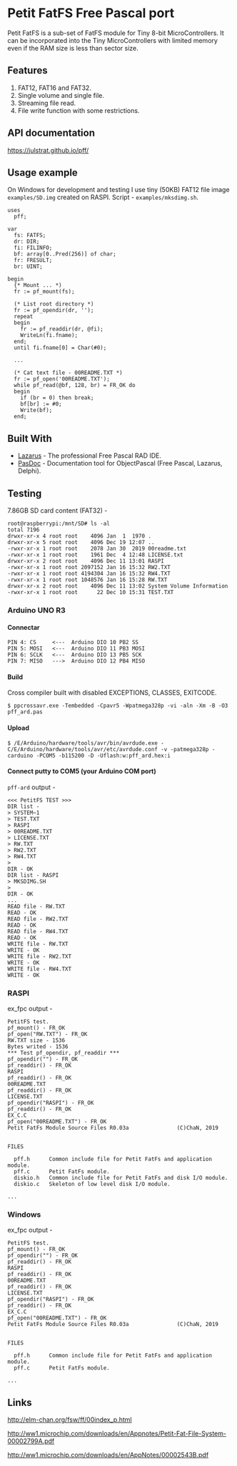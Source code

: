 # Petit FatFS Free Pascal port
  
  Petit FatFS is a sub-set of FatFS module for Tiny 8-bit MicroControllers.
  It can be incorporated into the Tiny MicroControllers with limited memory
  even if the RAM size is less than sector size.

## Features

  1. FAT12, FAT16 and FAT32.
  2. Single volume and single file.
  3. Streaming file read.
  4. File write function with some restrictions.
  
## API documentation

https://julstrat.github.io/pff/

## Usage example

On Windows for development and testing 
I use tiny (50KB) FAT12 file image ```examples/SD.img``` created on RASPI.
Script - ```examples/mksdimg.sh```.

```
uses
  pff;

var
  fs: FATFS;
  dr: DIR;
  fi: FILINFO;
  bf: array[0..Pred(256)] of char;  
  fr: FRESULT;
  br: UINT;  

begin
  {* Mount ... *)
  fr := pf_mount(fs);

  (* List root directory *)
  fr := pf_opendir(dr, '');
  repeat
  begin
    fr := pf_readdir(dr, @fi);
    WriteLn(fi.fname);
  end;
  until fi.fname[0] = Char(#0);

  ...
  
  (* Cat text file - 00README.TXT *)
  fr := pf_open('00README.TXT');
  while pf_read(@bf, 128, br) = FR_OK do
  begin
    if (br = 0) then break;
    bf[br] := #0;
    Write(bf);
  end;
```

## Built With

* [Lazarus](https://www.lazarus-ide.org/) - The professional Free Pascal RAD IDE.
* [PasDoc](https://github.com/pasdoc/pasdoc) - Documentation tool for ObjectPascal (Free Pascal, Lazarus, Delphi).

## Testing

7.86GB SD card content (FAT32) - 
```
root@raspberrypi:/mnt/SD# ls -al
total 7196
drwxr-xr-x 4 root root    4096 Jan  1  1970 .
drwxr-xr-x 5 root root    4096 Dec 19 12:07 ..
-rwxr-xr-x 1 root root    2078 Jan 30  2019 00readme.txt
-rwxr-xr-x 1 root root    1961 Dec  4 12:48 LICENSE.txt
drwxr-xr-x 2 root root    4096 Dec 11 13:01 RASPI
-rwxr-xr-x 1 root root 2097152 Jan 16 15:32 RW2.TXT
-rwxr-xr-x 1 root root 4194304 Jan 16 15:32 RW4.TXT
-rwxr-xr-x 1 root root 1048576 Jan 16 15:28 RW.TXT
drwxr-xr-x 2 root root    4096 Dec 11 13:02 System Volume Information
-rwxr-xr-x 1 root root      22 Dec 10 15:31 TEST.TXT
```

### Arduino UNO R3

#### Connectar
```
PIN 4: CS     <---  Arduino DIO 10 PB2 SS
PIN 5: MOSI   <---  Arduino DIO 11 PB3 MOSI
PIN 6: SCLK   <---  Arduino DIO 13 PB5 SCK
PIN 7: MISO   --->  Arduino DIO 12 PB4 MISO
```

#### Build
Cross compiler built with disabled EXCEPTIONS, CLASSES, EXITCODE.
```
$ ppcrossavr.exe -Tembedded -Cpavr5 -Wpatmega328p -vi -aln -Xm -B -O3 pff_ard.pas
```

#### Upload
```
$ /E/Arduino/hardware/tools/avr/bin/avrdude.exe -C/E/Arduino/hardware/tools/avr/etc/avrdude.conf -v -patmega328p -carduino -PCOM5 -b115200 -D -Uflash:w:pff_ard.hex:i
```

#### Connect putty to COM5 (your Arduino COM port)
```pff-ard``` output - 

```
<<< PetitFS TEST >>>
DIR list -
> SYSTEM~1
> TEST.TXT
> RASPI
> 00README.TXT
> LICENSE.TXT
> RW.TXT
> RW2.TXT
> RW4.TXT
>
DIR - OK
DIR list - RASPI
> MKSDIMG.SH
>
DIR - OK
...
READ file - RW.TXT
READ - OK
READ file - RW2.TXT
READ - OK
READ file - RW4.TXT
READ - OK
WRITE file - RW.TXT
WRITE - OK
WRITE file - RW2.TXT
WRITE - OK
WRITE file - RW4.TXT
WRITE - OK
``` 

### RASPI

ex_fpc output - 
```
PetitFS test.
pf_mount() - FR_OK
pf_open("RW.TXT") - FR_OK
RW.TXT size - 1536
Bytes writed - 1536
*** Test pf_opendir, pf_readdir ***
pf_opendir("") - FR_OK
pf_readdir() - FR_OK
RASPI
pf_readdir() - FR_OK
00README.TXT
pf_readdir() - FR_OK
LICENSE.TXT
pf_opendir("RASPI") - FR_OK
pf_readdir() - FR_OK
EX_C.C
pf_open("00README.TXT") - FR_OK
Petit FatFs Module Source Files R0.03a               (C)ChaN, 2019


FILES

  pff.h      Common include file for Petit FatFs and application module.
  pff.c      Petit FatFs module.
  diskio.h   Common include file for Petit FatFs and disk I/O module.
  diskio.c   Skeleton of low level disk I/O module.

...
```

### Windows

ex_fpc output - 
```
PetitFS test.
pf_mount() - FR_OK
pf_opendir("") - FR_OK
pf_readdir() - FR_OK
RASPI
pf_readdir() - FR_OK
00README.TXT
pf_readdir() - FR_OK
LICENSE.TXT
pf_opendir("RASPI") - FR_OK
pf_readdir() - FR_OK
EX_C.C
pf_open("00README.TXT") - FR_OK
Petit FatFs Module Source Files R0.03a               (C)ChaN, 2019


FILES

  pff.h      Common include file for Petit FatFs and application module.
  pff.c      Petit FatFs module.

...  
```

## Links

http://elm-chan.org/fsw/ff/00index_p.html

http://ww1.microchip.com/downloads/en/Appnotes/Petit-Fat-File-System-00002799A.pdf

http://ww1.microchip.com/downloads/en/AppNotes/00002543B.pdf
